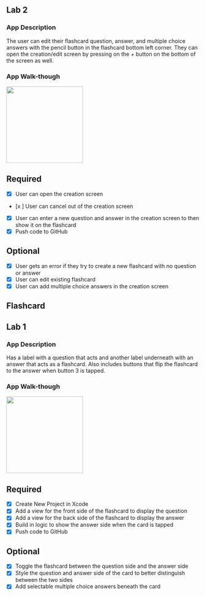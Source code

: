 ## Lab 2

### App Description
The user can edit their flashcard question, answer, and multiple choice answers with the pencil button in the flashcard bottom left corner. They can open the creation/edit screen by pressing on the + button on the bottom of the screen as well.

### App Walk-though

<img src=http://g.recordit.co/gzl1dZk0rQ.gif width=200><br>

## Required
- [x] User can open the creation screen
- [x ] User can cancel out of the creation screen
- [x] User can enter a new question and answer in the creation screen to then show it on the flashcard
- [x] Push code to GitHub
## Optional
- [x] User gets an error if they try to create a new flashcard with no question or answer
- [x] User can edit existing flashcard
- [x] User can add multiple choice answers in the creation screen

## Flashcard 

## Lab 1

### App Description
Has a label with a question that acts and another label underneath with an answer that acts as a flashcard. Also includes buttons that flip the flashcard to the answer when button 3 is tapped.

### App Walk-though

<img src=http://g.recordit.co/rxTg9R3KSw.gif width=200><br>

## Required
- [x] Create New Project in Xcode
- [x] Add a view for the front side of the flashcard to display the question
- [x] Add a view for the back side of the flashcard to display the answer
- [x] Build in logic to show the answer side when the card is tapped
- [x] Push code to GitHub
## Optional
- [x] Toggle the flashcard between the question side and the answer side
- [x] Style the question and answer side of the card to better distinguish between the two sides
- [x] Add selectable multiple choice answers beneath the card
